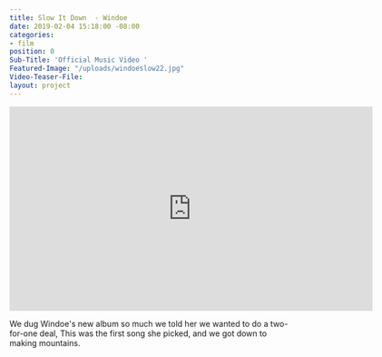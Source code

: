 ```yaml
---
title: Slow It Down  - Windoe
date: 2019-02-04 15:18:00 -08:00
categories:
- film
position: 0
Sub-Title: 'Official Music Video '
Featured-Image: "/uploads/windoeslow22.jpg"
Video-Teaser-File: 
layout: project
---
```


<iframe src="https://player.vimeo.com/video/303639403" width="640" height="360" frameborder="0" webkitallowfullscreen mozallowfullscreen allowfullscreen></iframe>

We dug Windoe's new album so much we told her we wanted to do a two-for-one deal, This was the first song she picked, and we got down to making mountains. 